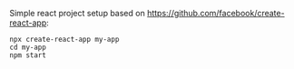 Simple react project setup based on https://github.com/facebook/create-react-app:
```
npx create-react-app my-app
cd my-app
npm start
```
